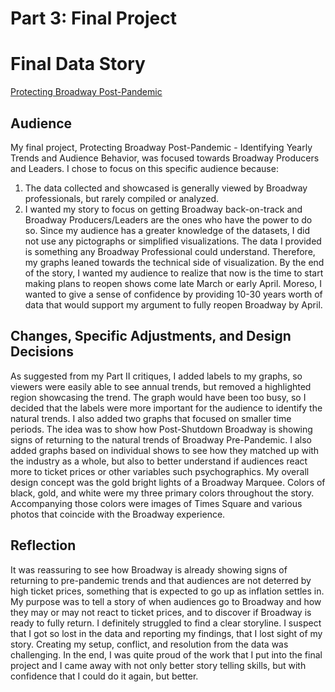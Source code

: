 # Part 3: Final Project

# Final Data Story
<a href="https://carnegiemellon.shorthandstories.com/protecting-broadwaypost-pandemic/index.html" title="Protecting Broadway Post-Pandemic"> Protecting Broadway Post-Pandemic </a>

## Audience
My final project, Protecting Broadway Post-Pandemic - Identifying Yearly Trends and Audience Behavior, was focused towards Broadway Producers and Leaders. I chose to focus on this specific audience because:
1.	The data collected and showcased is generally viewed by Broadway professionals, but rarely compiled or analyzed.
2.	I wanted my story to focus on getting Broadway back-on-track and Broadway Producers/Leaders are the ones who have the power to do so. 
Since my audience has a greater knowledge of the datasets, I did not use any pictographs or simplified visualizations. The data I provided is something any Broadway Professional could understand. Therefore, my graphs leaned towards the technical side of visualization. By the end of the story, I wanted my audience to realize that now is the time to start making plans to reopen shows come late March or early April. Moreso, I wanted to give a sense of confidence by providing 10-30 years worth of data that would support my argument to fully reopen Broadway by April. 
## Changes, Specific Adjustments, and Design Decisions
As suggested from my Part II critiques, I added labels to my graphs, so viewers were easily able to see annual trends, but removed a highlighted region showcasing the trend. The graph would have been too busy, so I decided that the labels were more important for the audience to identify the natural trends. I also added two graphs that focused on smaller time periods. The idea was to show how Post-Shutdown Broadway is showing signs of returning to the natural trends of Broadway Pre-Pandemic. I also added graphs based on individual shows to see how they matched up with the industry as a whole, but also to better understand if audiences react more to ticket prices or other variables such psychographics.
My overall design concept was the gold bright lights of a Broadway Marquee. Colors of black, gold, and white were my three primary colors throughout the story.  Accompanying those colors were images of Times Square and various photos that coincide with the Broadway experience. 
## Reflection
It was reassuring to see how Broadway is already showing signs of returning to pre-pandemic trends and that audiences are not deterred by high ticket prices, something that is expected to go up as inflation settles in. My purpose was to tell a story of when audiences go to Broadway and how they may or may not react to ticket prices, and to discover if Broadway is ready to fully return. I definitely struggled to find a clear storyline. I suspect that I got so lost in the data and reporting my findings, that I lost sight of my story. Creating my setup, conflict, and resolution from the data was challenging. In the end, I was quite proud of the work that I put into the final project and I came away with not only better story telling skills, but with confidence that I could do it again, but better.
